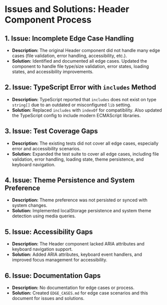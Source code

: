 # Issues and Solutions: Header Component Process

## 1. Issue: Incomplete Edge Case Handling

- **Description:** The original Header component did not handle many edge cases (file validation, error handling, accessibility, etc.).
- **Solution:** Identified and documented all edge cases. Updated the component to handle file type/size validation, error states, loading states, and accessibility improvements.

## 2. Issue: TypeScript Error with `includes` Method

- **Description:** TypeScript reported that `includes` does not exist on type `string[]` due to an outdated or misconfigured `lib` setting.
- **Solution:** Replaced `includes` with `indexOf` for compatibility. Also updated the TypeScript config to include modern ECMAScript libraries.

## 3. Issue: Test Coverage Gaps

- **Description:** The existing tests did not cover all edge cases, especially error and accessibility scenarios.
- **Solution:** Expanded the test suite to cover all edge cases, including file validation, error handling, loading state, theme persistence, and keyboard navigation.

## 4. Issue: Theme Persistence and System Preference

- **Description:** Theme preference was not persisted or synced with system changes.
- **Solution:** Implemented localStorage persistence and system theme detection using media queries.

## 5. Issue: Accessibility Gaps

- **Description:** The Header component lacked ARIA attributes and keyboard navigation support.
- **Solution:** Added ARIA attributes, keyboard event handlers, and improved focus management for accessibility.

## 6. Issue: Documentation Gaps

- **Description:** No documentation for edge cases or process.
- **Solution:** Created `EDGE_CASES.md` for edge case scenarios and this document for issues and solutions.
